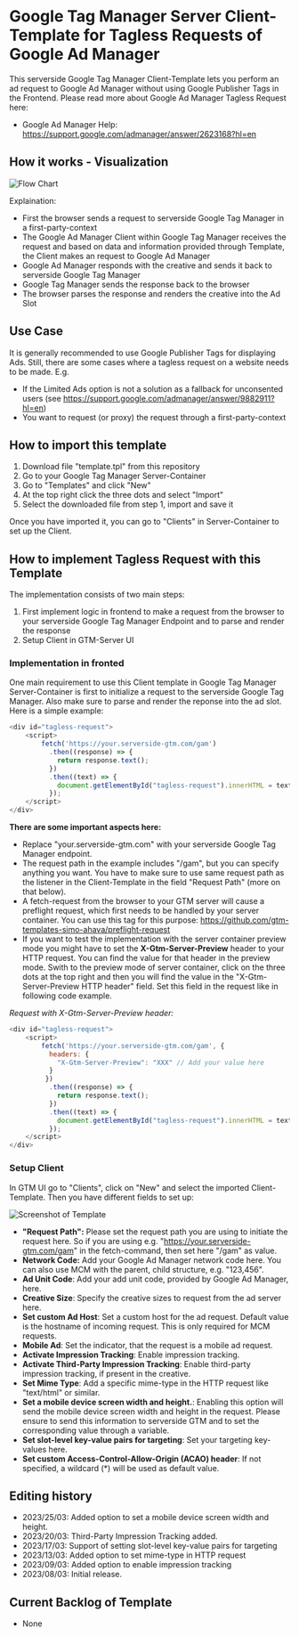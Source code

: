 # Google Tag Manager Server Client-Template for Tagless Requests of Google Ad Manager

This serverside Google Tag Manager Client-Template lets you perform an ad request to Google Ad Manager without using Google Publisher Tags in the Frontend. Please read more about Google Ad Manager Tagless Request here:

- Google Ad Manager Help: https://support.google.com/admanager/answer/2623168?hl=en

## How it works - Visualization

![Flow Chart](https://www.demirjasarevic.com/wp-content/uploads/2023/04/gam-client-sgtm-flow.png)

Explaination:

- First the browser sends a request to serverside Google Tag Manager in a first-party-context
- The Google Ad Manager Client within Google Tag Manager receives the request and based on data and information provided through Template, the Client makes an request to Google Ad Manager
- Google Ad Manager responds with the creative and sends it back to serverside Google Tag Manager
- Google Tag Manager sends the response back to the browser
- The browser parses the response and renders the creative into the Ad Slot

## Use Case

It is generally recommended to use Google Publisher Tags for displaying Ads. Still, there are some cases where a tagless request on a website needs to be made. E.g.

- If the Limited Ads option is not a solution as a fallback for unconsented users (see https://support.google.com/admanager/answer/9882911?hl=en)
- You want to request (or proxy) the request through a first-party-context

## How to import this template

1. Download file "template.tpl" from this repository
2. Go to your Google Tag Manager Server-Container
3. Go to "Templates" and click "New"
4. At the top right click the three dots and select "Import"
5. Select the downloaded file from step 1, import and save it

Once you have imported it, you can go to "Clients" in Server-Container to set up the Client.

## How to implement Tagless Request with this Template

The implementation consists of two main steps:

1. First implement logic in frontend to make a request from the browser to your serverside Google Tag Manager Endpoint and to parse and render the response
2. Setup Client in GTM-Server UI

### Implementation in fronted
One main requirement to use this Client template in Google Tag Manager Server-Container is first to initialize a request to the serverside Google Tag Manager. Also make sure to parse and render the reponse into the ad slot. Here is a simple example:

```js
<div id="tagless-request">
    <script>
        fetch('https://your.serverside-gtm.com/gam')
          .then((response) => {
            return response.text();
          })
          .then((text) => {
            document.getElementById("tagless-request").innerHTML = text;  
          });
    </script>
</div>
```
**There are some important aspects here:**
- Replace "your.serverside-gtm.com" with your serverside Google Tag Manager endpoint.
- The request path in the example includes "/gam", but you can specify anything you want. You have to make sure to use same request path as the listener in the Client-Template in the field "Request Path" (more on that below).
- A fetch-request from the browser to your GTM server will cause a preflight request, which first needs to be handled by your server container. You can use this tag for this purpose: https://github.com/gtm-templates-simo-ahava/preflight-request
- If you want to test the implementation with the server container preview mode you might have to set the **X-Gtm-Server-Preview** header to your HTTP request. You can find the value for that header in the preview mode. Swith to the preview mode of server container, click on the three dots at the top right and then you will find the value in the "X-Gtm-Server-Preview HTTP header" field. Set this field in the request like in following code example.

*Request with X-Gtm-Server-Preview header:*
```js
<div id="tagless-request">
    <script>
        fetch('https://your.serverside-gtm.com/gam', {
          headers: {
            "X-Gtm-Server-Preview": "XXX" // Add your value here
          }
         })
          .then((response) => {
            return response.text();
          })
          .then((text) => {
            document.getElementById("tagless-request").innerHTML = text;  
          });
    </script>
</div>
```

### Setup Client
In GTM UI go to "Clients", click on "New" and select the imported Client-Template. Then you have different fields to set up:

![Screenshot of Template](https://www.demirjasarevic.com/wp-content/uploads/2023/04/gam-client-sgtm.png)

- **"Request Path":** Please set the request path you are using to initiate the request here. So if you are using e.g. "https://your.serverside-gtm.com/gam" in the fetch-command, then set here "/gam" as value.
- **Network Code:** Add your Google Ad Manager network code here. You can also use MCM with the parent, child structure, e.g. "123,456".
- **Ad Unit Code**: Add your add unit code, provided by Google Ad Manager, here.
- **Creative Size**: Specify the creative sizes to request from the ad server here.
- **Set custom Ad Host**: Set a custom host for the ad request. Default value is the hostname of incoming request. This is only required for MCM requests.
- **Mobile Ad**: Set the indicator, that the request is a mobile ad request.
- **Activate Impression Tracking**: Enable impression tracking.
- **Activate Third-Party Impression Tracking**: Enable third-party impression tracking, if present in the creative.
- **Set Mime Type**: Add a specific mime-type in the HTTP request like "text/html" or similar.
- **Set a mobile device screen width and height.**: Enabling this option will send the mobile device screen width and height in the request. Please ensure to send this information to serverside GTM and to set the corresponding value through a variable.
- **Set slot-level key-value pairs for targeting**: Set your targeting key-values here.
- **Set custom Access-Control-Allow-Origin (ACAO) header**: If not specified, a wildcard (*) will be used as default value.

## Editing history
- 2023/25/03: Added option to set a mobile device screen width and height.
- 2023/20/03: Third-Party Impression Tracking added.
- 2023/17/03: Support of setting slot-level key-value pairs for targeting
- 2023/13/03: Added option to set mime-type in HTTP request
- 2023/09/03: Added option to enable impression tracking
- 2023/08/03: Initial release.

## Current Backlog of Template
- None
